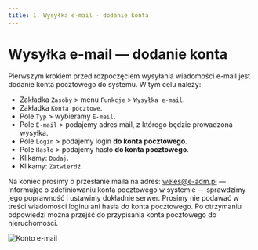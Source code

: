```yaml
---
title: 1. Wysyłka e-mail - dodanie konta
---
```


# Wysyłka e-mail — dodanie konta

Pierwszym krokiem przed rozpoczęciem wysyłania wiadomości e-mail jest dodanie konta pocztowego do systemu. W tym celu należy:

- Zakładka `Zasoby` > menu `Funkcje` > `Wysyłka e-mail`.
- Zakładka `Konta pocztowe`.
- Pole `Typ` > wybieramy `E-mail`.
- Pole `E-mail` > podajemy adres mail, z którego będzie prowadzona wysyłka.
- Pole `Login` > podajemy login **do konta pocztowego**.
- Pole `Hasło` > podajemy hasło **do konta pocztowego**.
- Klikamy: `Dodaj`.
- Klikamy: `Zatwierdź`.

Na koniec prosimy o przesłanie maila na adres: weles@e-adm.pl — informując o zdefiniowaniu konta pocztowego w systemie — sprawdzimy jego poprawność i ustawimy dokładnie serwer. Prosimy nie podawać w treści wiadomości loginu ani hasła do konta pocztowego. Po otrzymaniu odpowiedzi można przejść do przypisania konta pocztowego do nieruchomości.

![Konto e-mail](kontoemail.gif)